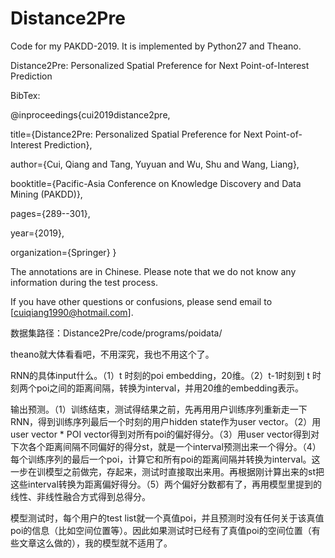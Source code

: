 # Distance2Pre
Code for my PAKDD-2019. It is implemented by Python27 and Theano.

Distance2Pre: Personalized Spatial Preference for Next Point-of-Interest Prediction

BibTex:

@inproceedings{cui2019distance2pre,

  title={Distance2Pre: Personalized Spatial Preference for Next Point-of-Interest Prediction},
  
  author={Cui, Qiang and Tang, Yuyuan and Wu, Shu and Wang, Liang},
  
  booktitle={Pacific-Asia Conference on Knowledge Discovery and Data Mining (PAKDD)},
  
  pages={289--301},
  
  year={2019},
  
  organization={Springer}
}

The annotations are in Chinese. Please note that we do not know any information during the test process.

If you have other questions or confusions, please send email to [cuiqiang1990@hotmail.com].

数据集路径：Distance2Pre/code/programs/poidata/

theano就大体看看吧，不用深究，我也不用这个了。

RNN的具体input什么。（1）t 时刻的poi embedding，20维。（2）t-1时刻到 t 时刻两个poi之间的距离间隔，转换为interval，并用20维的embedding表示。

输出预测。（1）训练结束，测试得结果之前，先再用用户训练序列重新走一下RNN，得到训练序列最后一个时刻的用户hidden state作为user vector。（2）用user vector * POI vector得到对所有poi的偏好得分。（3）用user vector得到对下次各个距离间隔不同偏好的得分st，就是一个interval预测出来一个得分。（4）每个训练序列的最后一个poi，计算它和所有poi的距离间隔并转换为interval。这一步在训模型之前做完，存起来，测试时直接取出来用。再根据刚计算出来的st把这些interval转换为距离偏好得分。（5）两个偏好分数都有了，再用模型里提到的线性、非线性融合方式得到总得分。

模型测试时，每个用户的test list就一个真值poi，并且预测时没有任何关于该真值poi的信息（比如空间位置等）。因此如果测试时已经有了真值poi的空间位置（有些文章这么做的），我的模型就不适用了。
